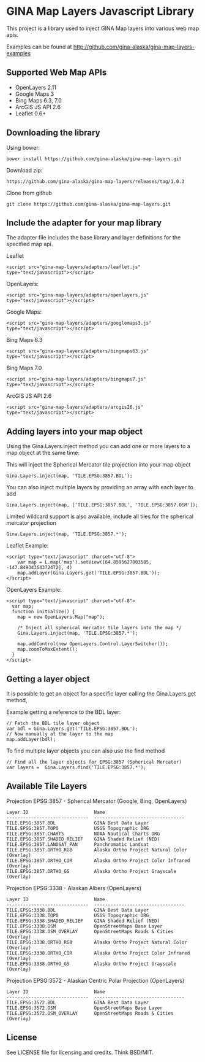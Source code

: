 GINA Map Layers Javascript Library
==================================

This project is a library used to inject GINA Map layers into various web map apis.

Examples can be found at http://github.com/gina-alaska/gina-map-layers-examples

Supported Web Map APIs
----------------------

* OpenLayers 2.11
* Google Maps 3
* Bing Maps 6.3, 7.0
* ArcGIS JS API 2.6
* Leaflet 0.6+

Downloading the library
-----------------------

Using bower:

    bower install https://github.com/gina-alaska/gina-map-layers.git
    
Download zip:

    https://github.com/gina-alaska/gina-map-layers/releases/tag/1.0.3
    
Clone from github

    git clone https://github.com/gina-alaska/gina-map-layers.git

Include the adapter for your map library
-------------------

The adapter file includes the base library and layer definitions for the specified map api.

  Leaflet

    <script src="gina-map-layers/adapters/leaflet.js" type="text/javascript"></script>   

  OpenLayers: 

    <script src="gina-map-layers/adapters/openlayers.js" type="text/javascript"></script>
    
  Google Maps: 

    <script src="gina-map-layers/adapters/googlemaps3.js" type="text/javascript"></script>
  
  Bing Maps 6.3
  
    <script src="gina-map-layers/adapters/bingmaps63.js" type="text/javascript"></script>
    
  Bing Maps 7.0

    <script src="gina-map-layers/adapters/bingmaps7.js" type="text/javascript"></script>
 
  ArcGIS JS API 2.6 

    <script src="gina-map-layers/adapters/arcgis26.js" type="text/javascript"></script>

Adding layers into your map object
--------------------------------------

Using the Gina.Layers.inject method you can add one or more layers to a map object at the same time:

This will inject the Spherical Mercator tile projection into your map object  
  
    Gina.Layers.inject(map, 'TILE.EPSG:3857.BDL');
  
You can also inject multiple layers by providing an array with each layer to add
  
    Gina.Layers.inject(map, ['TILE.EPSG:3857.BDL', 'TILE.EPSG:3857.OSM']);
    
Limited wildcard support is also available, include all tiles for the spherical mercator projection
  
    Gina.Layers.inject(map, 'TILE.EPSG:3857.*');
    
Leaflet Example:
  
    <script type="text/javascript" charset="utf-8">
        var map = L.map('map').setView([64.8595627003585, -147.84934364372472], 4)
        map.addLayer(Gina.Layers.get('TILE.EPSG:3857.BDL'));
    </script>

OpenLayers Example:

    <script type="text/javascript" charset="utf-8">
      var map;
      function initialize() {
        map = new OpenLayers.Map("map");

        /* Inject all spherical mercator tile layers into the map */
        Gina.Layers.inject(map, 'TILE.EPSG:3857.*');

        map.addControl(new OpenLayers.Control.LayerSwitcher());
        map.zoomToMaxExtent();        
      }
    </script>
    
Getting a layer object
----------------------

  It is possible to get an object for a specific layer calling the Gina.Layers.get method,
    
  Example getting a reference to the BDL layer:
  
    // Fetch the BDL tile layer object
    var bdl = Gina.Layers.get('TILE.EPSG:3857.BDL');
    // Now manually at the layer to the map
    map.addLayer(bdl);
    
  To find multiple layer objects you can also use the find method
  
    // Find all the layer objects for EPSG:3857 (Spherical Mercator)
    var layers =  Gina.Layers.find('TILE.EPSG:3857.*');
    
    
Available Tile Layers
---------------------

  Projection EPSG:3857 - Spherical Mercator (Google, Bing, OpenLayers)

    Layer ID                        Name
    ------------------------------  ---------------------------------
    TILE.EPSG:3857.BDL              GINA Best Data Layer
    TILE.EPSG:3857.TOPO             USGS Topographic DRG
    TILE.EPSG:3857.CHARTS           NOAA Nautical Charts DRG
    TILE.EPSG:3857.SHADED_RELIEF    GINA Shaded Relief (NED)
    TILE.EPSG:3857.LANDSAT_PAN      Panchromatic Landsat
    TILE.EPSG:3857.ORTHO_RGB        Alaska Ortho Project Natural Color (Overlay)
    TILE.EPSG:3857.ORTHO_CIR        Alaska Ortho Project Color Infrared (Overlay)
    TILE.EPSG:3857.ORTHO_GS         Alaska Ortho Project Grayscale (Overlay)
    
  Projection EPSG:3338 - Alaskan Albers (OpenLayers)

    Layer ID                        Name
    ------------------------------  ---------------------------------
    TILE.EPSG:3338.BDL              GINA Best Data Layer
    TILE.EPSG:3338.TOPO             USGS Topographic DRG
    TILE.EPSG:3338.SHADED_RELIEF    GINA Shaded Relief (NED)
    TILE.EPSG:3338.OSM              OpenStreetMaps Base Layer
    TILE.EPSG:3338.OSM_OVERLAY      OpenStreetMaps Roads & Cities (Overlay)
    TILE.EPSG:3338.ORTHO_RGB        Alaska Ortho Project Natural Color (Overlay)
    TILE.EPSG:3338.ORTHO_CIR        Alaska Ortho Project Color Infrared (Overlay)
    TILE.EPSG:3338.ORTHO_GS         Alaska Ortho Project Grayscale (Overlay)
    
  Projection EPSG:3572 - Alaskan Centric Polar Projection (OpenLayers)

    Layer ID                        Name
    ------------------------------  ---------------------------------
    TILE.EPSG:3572.BDL              GINA Best Data Layer
    TILE.EPSG:3572.OSM              OpenStreetMaps Base Layer
    TILE.EPSG:3572.OSM_OVERLAY      OpenStreetMaps Roads & Cities (Overlay)


License
-------

See LICENSE file for licensing and credits.  Think BSD/MIT.
